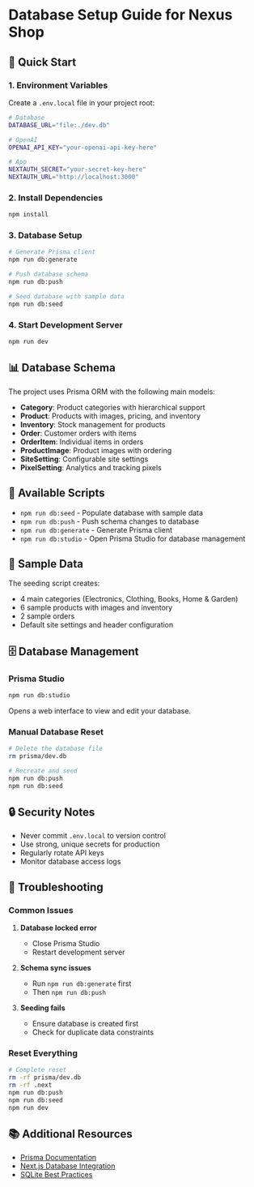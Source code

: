 # Database Setup Guide for Nexus Shop

## 🚀 Quick Start

### 1. Environment Variables
Create a `.env.local` file in your project root:

```bash
# Database
DATABASE_URL="file:./dev.db"

# OpenAI
OPENAI_API_KEY="your-openai-api-key-here"

# App
NEXTAUTH_SECRET="your-secret-key-here"
NEXTAUTH_URL="http://localhost:3000"
```

### 2. Install Dependencies
```bash
npm install
```

### 3. Database Setup
```bash
# Generate Prisma client
npm run db:generate

# Push database schema
npm run db:push

# Seed database with sample data
npm run db:seed
```

### 4. Start Development Server
```bash
npm run dev
```

## 📊 Database Schema

The project uses Prisma ORM with the following main models:

- **Category**: Product categories with hierarchical support
- **Product**: Products with images, pricing, and inventory
- **Inventory**: Stock management for products
- **Order**: Customer orders with items
- **OrderItem**: Individual items in orders
- **ProductImage**: Product images with ordering
- **SiteSetting**: Configurable site settings
- **PixelSetting**: Analytics and tracking pixels

## 🔧 Available Scripts

- `npm run db:seed` - Populate database with sample data
- `npm run db:push` - Push schema changes to database
- `npm run db:generate` - Generate Prisma client
- `npm run db:studio` - Open Prisma Studio for database management

## 📝 Sample Data

The seeding script creates:

- 4 main categories (Electronics, Clothing, Books, Home & Garden)
- 6 sample products with images and inventory
- 2 sample orders
- Default site settings and header configuration

## 🗄️ Database Management

### Prisma Studio
```bash
npm run db:studio
```
Opens a web interface to view and edit your database.

### Manual Database Reset
```bash
# Delete the database file
rm prisma/dev.db

# Recreate and seed
npm run db:push
npm run db:seed
```

## 🔒 Security Notes

- Never commit `.env.local` to version control
- Use strong, unique secrets for production
- Regularly rotate API keys
- Monitor database access logs

## 🚨 Troubleshooting

### Common Issues

1. **Database locked error**
   - Close Prisma Studio
   - Restart development server

2. **Schema sync issues**
   - Run `npm run db:generate` first
   - Then `npm run db:push`

3. **Seeding fails**
   - Ensure database is created first
   - Check for duplicate data constraints

### Reset Everything
```bash
# Complete reset
rm -rf prisma/dev.db
rm -rf .next
npm run db:push
npm run db:seed
npm run dev
```

## 📚 Additional Resources

- [Prisma Documentation](https://www.prisma.io/docs)
- [Next.js Database Integration](https://nextjs.org/docs/app/building-your-application/data-fetching)
- [SQLite Best Practices](https://www.sqlite.org/bestpractices.html)
